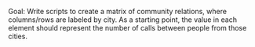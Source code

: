 Goal: 
Write scripts to create a matrix of community relations, where columns/rows are labeled by city. As a starting point, the value in each element should represent the number of calls between people from those cities.
